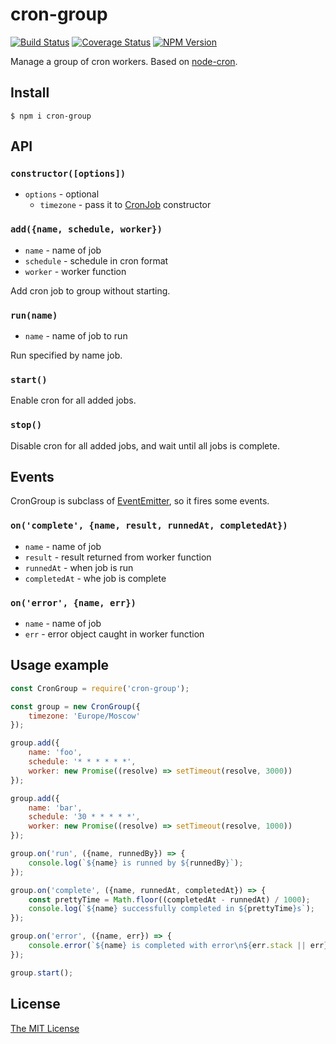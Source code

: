 # cron-group
[![Build Status](https://travis-ci.org/dvpnt/cron-group.svg?branch=master)](https://travis-ci.org/dvpnt/cron-group)
[![Coverage Status](https://coveralls.io/repos/github/dvpnt/cron-group/badge.svg?branch=master)](https://coveralls.io/github/dvpnt/cron-group?branch=master)
[![NPM Version](https://img.shields.io/npm/v/cron-group.svg)](https://www.npmjs.com/package/cron-group)

Manage a group of cron workers. Based on [node-cron](https://github.com/kelektiv/node-cron).

## Install
    $ npm i cron-group

## API

### `constructor([options])`
* `options` - optional
	* `timezone` - pass it to [CronJob](https://github.com/kelektiv/node-cron#api) constructor

### `add({name, schedule, worker})`
* `name` - name of job
* `schedule` - schedule in cron format
* `worker` - worker function

Add cron job to group without starting.

### `run(name)`
* `name` - name of job to run

Run specified by name job.

###  `start()`
Enable cron for all added jobs.

### `stop()`
Disable cron for all added jobs, and wait until all jobs is complete.

## Events
CronGroup is subclass of [EventEmitter](https://nodejs.org/api/events.html#events_class_eventemitter), so it fires some events.

### `on('complete', {name, result, runnedAt, completedAt})`
* `name` - name of job
* `result` - result returned from worker function
* `runnedAt` - when job is run
* `completedAt` - whe job is complete

### `on('error', {name, err})`
* `name` - name of job
* `err` - error object caught in worker function


## Usage example

```js
const CronGroup = require('cron-group');

const group = new CronGroup({
	timezone: 'Europe/Moscow'
});

group.add({
	name: 'foo',
	schedule: '* * * * * *',
	worker: new Promise((resolve) => setTimeout(resolve, 3000))
});

group.add({
	name: 'bar',
	schedule: '30 * * * * *',
	worker: new Promise((resolve) => setTimeout(resolve, 1000))
});

group.on('run', ({name, runnedBy}) => {
	console.log(`${name} is runned by ${runnedBy}`);
});

group.on('complete', ({name, runnedAt, completedAt}) => {
	const prettyTime = Math.floor((completedAt - runnedAt) / 1000);
	console.log(`${name} successfully completed in ${prettyTime}s`);
});

group.on('error', ({name, err}) => {
	console.error(`${name} is completed with error\n${err.stack || err}`);
});

group.start();
```

## License

[The MIT License](https://raw.githubusercontent.com/dvpnt/cron-group/master/LICENSE)